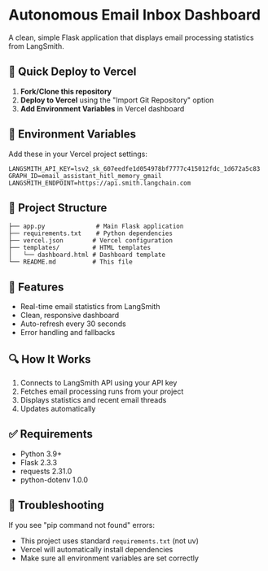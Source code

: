 # Autonomous Email Inbox Dashboard

A clean, simple Flask application that displays email processing statistics from LangSmith.

## 🚀 Quick Deploy to Vercel

1. **Fork/Clone this repository**
2. **Deploy to Vercel** using the "Import Git Repository" option
3. **Add Environment Variables** in Vercel dashboard

## 🔧 Environment Variables

Add these in your Vercel project settings:

```
LANGSMITH_API_KEY=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
GRAPH_ID=email_assistant_hitl_memory_gmail
LANGSMITH_ENDPOINT=https://api.smith.langchain.com
```

## 📁 Project Structure

```
├── app.py              # Main Flask application
├── requirements.txt    # Python dependencies
├── vercel.json        # Vercel configuration
├── templates/         # HTML templates
│   └── dashboard.html # Dashboard template
└── README.md          # This file
```

## 🎯 Features

- Real-time email statistics from LangSmith
- Clean, responsive dashboard
- Auto-refresh every 30 seconds
- Error handling and fallbacks

## 🔍 How It Works

1. Connects to LangSmith API using your API key
2. Fetches email processing runs from your project
3. Displays statistics and recent email threads
4. Updates automatically

## ✅ Requirements

- Python 3.9+
- Flask 2.3.3
- requests 2.31.0
- python-dotenv 1.0.0

## 🚨 Troubleshooting

If you see "pip command not found" errors:
- This project uses standard `requirements.txt` (not uv)
- Vercel will automatically install dependencies
- Make sure all environment variables are set correctly
